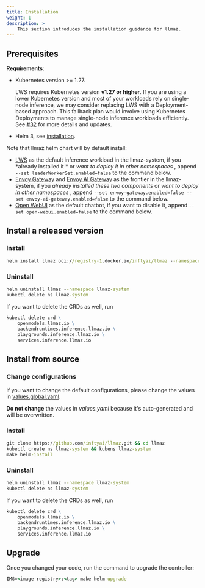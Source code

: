 ```yaml
---
title: Installation
weight: 1
description: >
    This section introduces the installation guidance for llmaz.
---
```



## Prerequisites

**Requirements**:

- Kubernetes version >= 1.27.

    LWS requires Kubernetes version **v1.27 or higher**. If you are using a lower Kubernetes version and most of your workloads rely on single-node inference, we may consider replacing LWS with a Deployment-based approach. This fallback plan would involve using Kubernetes Deployments to manage single-node inference workloads efficiently. See [#32](https://github.com/InftyAI/llmaz/issues/32) for more details and updates.
- Helm 3, see [installation](https://helm.sh/docs/intro/install/).

Note that llmaz helm chart will by default install:

- [LWS](https://github.com/kubernetes-sigs/lws) as the default inference workload in the llmaz-system, if you *already installed it * or *want to deploy it in other namespaces* , append `--set leaderWorkerSet.enabled=false` to the command below.
- [Envoy Gateway](https://github.com/envoyproxy/gateway) and [Envoy AI Gateway](https://github.com/envoyproxy/ai-gateway) as the frontier in the llmaz-system, if you *already installed these two components* or *want to deploy in other namespaces* , append `--set envoy-gateway.enabled=false --set envoy-ai-gateway.enabled=false` to the command below.
- [Open WebUI](https://github.com/open-webui/open-webui) as the default chatbot, if you want to disable it, append `--set open-webui.enabled=false` to the command below.

## Install a released version

### Install

```cmd
helm install llmaz oci://registry-1.docker.io/inftyai/llmaz --namespace llmaz-system --create-namespace --version 0.0.9
```

### Uninstall

```cmd
helm uninstall llmaz --namespace llmaz-system
kubectl delete ns llmaz-system
```

If you want to delete the CRDs as well, run

```cmd
kubectl delete crd \
    openmodels.llmaz.io \
    backendruntimes.inference.llmaz.io \
    playgrounds.inference.llmaz.io \
    services.inference.llmaz.io
```

## Install from source

### Change configurations

If you want to change the default configurations, please change the values in [values.global.yaml](https://github.com/InftyAI/llmaz/blob/main/chart/values.global.yaml).

**Do not change** the values in _values.yaml_ because it's auto-generated and will be overwritten.


### Install

```cmd
git clone https://github.com/inftyai/llmaz.git && cd llmaz
kubectl create ns llmaz-system && kubens llmaz-system
make helm-install
```

### Uninstall

```cmd
helm uninstall llmaz --namespace llmaz-system
kubectl delete ns llmaz-system
```

If you want to delete the CRDs as well, run

```cmd
kubectl delete crd \
    openmodels.llmaz.io \
    backendruntimes.inference.llmaz.io \
    playgrounds.inference.llmaz.io \
    services.inference.llmaz.io
```

## Upgrade

Once you changed your code, run the command to upgrade the controller:

```cmd
IMG=<image-registry>:<tag> make helm-upgrade
```
